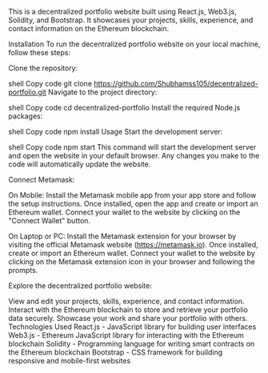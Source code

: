 This is a decentralized portfolio website built using React.js, Web3.js, Solidity, and Bootstrap. It showcases your projects, skills, experience, and contact information on the Ethereum blockchain.

Installation
To run the decentralized portfolio website on your local machine, follow these steps:

Clone the repository:

shell
Copy code
git clone https://github.com/Shubhamss105/decentralized-portfolio.git
Navigate to the project directory:

shell
Copy code
cd decentralized-portfolio
Install the required Node.js packages:

shell
Copy code
npm install
Usage
Start the development server:

shell
Copy code
npm start
This command will start the development server and open the website in your default browser. Any changes you make to the code will automatically update the website.

Connect Metamask:

On Mobile: Install the Metamask mobile app from your app store and follow the setup instructions. Once installed, open the app and create or import an Ethereum wallet. Connect your wallet to the website by clicking on the "Connect Wallet" button.

On Laptop or PC: Install the Metamask extension for your browser by visiting the official Metamask website (https://metamask.io). Once installed, create or import an Ethereum wallet. Connect your wallet to the website by clicking on the Metamask extension icon in your browser and following the prompts.

Explore the decentralized portfolio website:

View and edit your projects, skills, experience, and contact information.
Interact with the Ethereum blockchain to store and retrieve your portfolio data securely.
Showcase your work and share your portfolio with others.
Technologies Used
React.js - JavaScript library for building user interfaces
Web3.js - Ethereum JavaScript library for interacting with the Ethereum blockchain
Solidity - Programming language for writing smart contracts on the Ethereum blockchain
Bootstrap - CSS framework for building responsive and mobile-first websites
